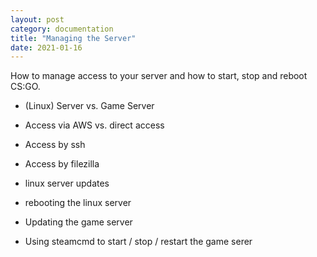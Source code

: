 ```yaml
---
layout: post
category: documentation
title: "Managing the Server"
date: 2021-01-16
---
```


How to manage access to your server and how to start, stop and reboot CS:GO.


* (Linux) Server vs. Game Server
* Access via AWS vs. direct access
* Access by ssh
* Access by filezilla
* linux server updates
* rebooting the linux server


* Updating the game server
* Using steamcmd to start / stop / restart the game serer 
 